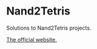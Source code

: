 # Nand2Tetris

Solutions to Nand2Tetris projects.

[The official website.](https://www.nand2tetris.org/)

